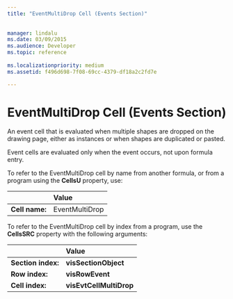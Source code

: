 ```yaml
---
title: "EventMultiDrop Cell (Events Section)"
 
 
manager: lindalu
ms.date: 03/09/2015
ms.audience: Developer
ms.topic: reference
 
ms.localizationpriority: medium
ms.assetid: f496d698-7f08-69cc-4379-df18a2c2fd7e

---
```


# EventMultiDrop Cell (Events Section)

An event cell that is evaluated when multiple shapes are dropped on the drawing page, either as instances or when shapes are duplicated or pasted.
  
Event cells are evaluated only when the event occurs, not upon formula entry.
  
To refer to the EventMultiDrop cell by name from another formula, or from a program using the **CellsU** property, use: 
  
||Value |
|:-----|:-----|
|**Cell name:**  <br/> |EventMultiDrop  <br/> |
   
To refer to the EventMultiDrop cell by index from a program, use the **CellsSRC** property with the following arguments: 
  
||Value |
|:-----|:-----|
|**Section index:**  <br/> |**visSectionObject** <br/> |
|**Row index:**  <br/> |**visRowEvent** <br/> |
|**Cell index:**  <br/> |**visEvtCellMultiDrop** <br/> |
   

